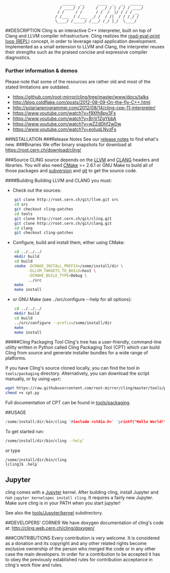 ```
                         ______  __      ____  _   __  ______
                        / ____/ / /     /  _/ / | / / / ____/
                       / /     / /      / /  /  |/ / / / __
                      / /___  / /___  _/ /  / /|  / / /_/ /
                      \____/ /_____/ /___/ /_/ |_/  \____/

```


##DESCRIPTION
Cling is an interactive C++ interpreter, built on top of Clang and LLVM compiler infrastructure. Cling realizes the [read-eval-print loop (REPL)](http://en.wikipedia.org/wiki/Read%E2%80%93eval%E2%80%93print_loop) concept, in order to leverage rapid application development. Implemented as a small extension to LLVM and Clang, the interpreter reuses their strengths such as the praised concise and expressive compiler diagnostics.

### Further information & demos
  Please note that some of the resources are rather old and most of the stated limitations are outdated.
  * https://github.com/root-mirror/cling/tree/master/www/docs/talks
  * http://blog.coldflake.com/posts/2012-08-09-On-the-fly-C++.html
  * http://solarianprogrammer.com/2012/08/14/cling-cpp-11-interpreter/
  * https://www.youtube.com/watch?v=f9Xfh8pv3Fs
  * https://www.youtube.com/watch?v=BrjV1ZgYbbA
  * https://www.youtube.com/watch?v=wZZdDhf2wDw
  * https://www.youtube.com/watch?v=eoIuqLNvzFs

##INSTALLATION
###Release Notes
  See our [release notes](docs/ReleaseNotes.md) to find what's new.
###Binaries
  We offer binary snapshots for download at https://root.cern.ch/download/cling/

###Source
  CLING source depends on the [LLVM][1] and [CLANG][2] headers and libraries.
You will also need [CMake][3] >= 2.6.1 or GNU Make to build all of those
packages and [subversion][4] and [git][5] to get the source code.

   [1]: http://llvm.org
   [2]: http://clang.llvm.org
   [3]: http://cmake.org
   [4]: http://subversion.tigris.org
   [5]: http://git-scm.com

####Building
  Building LLVM and CLANG you must:
   * Check out the sources:
```bash
    git clone http://root.cern.ch/git/llvm.git src
    cd src
    git checkout cling-patches
    cd tools
    git clone http://root.cern.ch/git/cling.git
    git clone http://root.cern.ch/git/clang.git
    cd clang
    git checkout cling-patches
```
   * Configure, build and install them, either using CMake:

```bash
    cd ../../../
    mkdir build
    cd build
    cmake -DCMAKE_INSTALL_PREFIX=/some/install/dir \
          -DLLVM_TARGETS_TO_BUILD=host \
          -DCMAKE_BUILD_TYPE=Debug \
          ../src
    make
    make install
```
   * or GNU Make (see ../src/configure --help for all options):

```bash
    cd ../../../
    mkdir build
    cd build
    ../src/configure --prefix=/some/install/dir
    make
    make install
```
#####Cling Packaging Tool
Cling's tree has a user-friendly, command-line utility written in Python called
Cling Packaging Tool (CPT) which can build Cling from source and generate
installer bundles for a wide range of platforms.

If you have Cling's source cloned locally, you can find the tool in
```tools/packaging``` directory. Alternatively, you can download the script
manually, or by using ```wget```:
```sh
wget https://raw.githubusercontent.com/root-mirror/cling/master/tools/packaging/cpt.py
chmod +x cpt.py
```

Full documentation of CPT can be found in [tools/packaging](https://github.com/root-mirror/cling/tree/master/tools/packaging).

##USAGE
```c++
/some/install/dir/bin/cling '#include <stdio.h>' 'printf("Hello World!\n")'`
```

To get started run:
```bash
/some/install/dir/bin/cling --help`
```
or type
```
/some/install/dir/bin/cling
[cling]$ .help`
```

## Jupyter

cling comes with a [Jupyter][6] kernel. After building cling, install Jupyter and run ```jupyter kernelspec install cling```. It requires a fairly new Jupyter. Make sure cling is in your PATH when you start jupyter!

See also the [tools/Jupyter/kernel](https://github.com/root-mirror/cling/tree/master/tools/Jupyter/kernel) subdirectory.

   [6]: http://jupyter.org

##DEVELOPERS' CORNER
   We have doxygen documentation of cling's code at: http://cling.web.cern.ch/cling/doxygen/

###CONTRIBUTIONS
  Every contribution is very welcome. It is considered as a donation and its copyright and any other related
rights become exclusive ownership of the person who merged the code or in any other case the main developers.
  In order for a contribution to be accepted it has to obey the previously
established rules for contribution acceptance in cling's work flow and rules.

